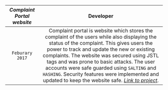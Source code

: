 | _*Complaint Portal website*_ | Developer |
| :-------------: |:-------------:| 
| `Feburary 2017` | Complaint portal is website which stores the complaint of the users while also displaying the status of the complaint. This gives users the power to track and update the new or existing complaints. The website was secured using JSTL tags and was prone to basic attacks. The user accounts were safe guarded using `SALTING` and `HASHING`. Security features were implemented and updated to keep the website safe. [_*Link to project*_](https://github.com/kaush4l/Complaint-portal). |
